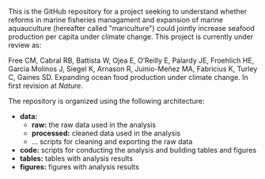 This is the GitHub repository for a project seeking to understand whether reforms in marine fisheries managament and expansion of marine aquauculture (hereafter called "mariculture") could jointly increase seafood production per capita under climate change. This project is currently under review as: 

Free CM, Cabral RB, Battista W, Ojea E, O’Reilly E, Palardy JE, Froehlich HE, Garcia Molinos J, Siegel K, Arnason R, Juinio-Meñez MA, Fabricius K, Turley C, Gaines SD. Expanding ocean food production under climate change. In first revision at *Nature*.

The repository is organized using the following architecture:

* **data:**
  + **raw:** the raw data used in the analysis
  + **processed:** cleaned data used in the analysis
  + ... scripts for cleaning and exporting the raw data
* **code:** scripts for conducting the analysis and building tables and figures
* **tables:** tables with analysis results
* **figures:** figures with analysis results

